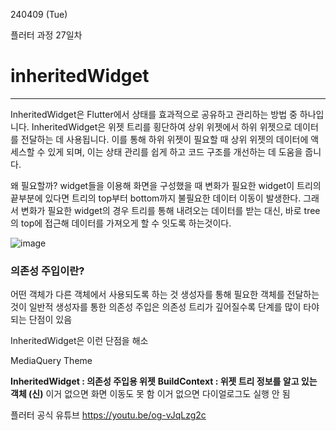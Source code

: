 240409 (Tue)

플러터 과정 27일차

# inheritedWidget
-------------------
InheritedWidget은 Flutter에서 상태를 효과적으로 공유하고 관리하는 방법 중 하나입니다.
InheritedWidget은 위젯 트리를 횡단하여 상위 위젯에서 하위 위젯으로 데이터를 전달하는 데 사용됩니다.
이를 통해 하위 위젯이 필요할 때 상위 위젯의 데이터에 액세스할 수 있게 되며,
이는 상태 관리를 쉽게 하고 코드 구조를 개선하는 데 도움을 줍니다.

왜 필요할까?
widget들을 이용해 화면을 구성했을 때 변화가 필요한 widget이 트리의 끝부분에 있다면 트리의 top부터 bottom까지 불필요한 데이터 이동이 발생한다. 그래서 변화가 필요한 widget의 경우 트리를 통해 내려오는 데이터를 받는 대신, 바로 tree의 top에 접근해 데이터를 가져오게 할 수 잇도록 하는것이다.

![image](https://github.com/BAUu/TIL/assets/44741680/4366fe2e-2a7a-4986-aa6d-6a8001769afb)

### 의존성 주입이란?

어떤 객체가 다른 객체에서 사용되도록 하는 것
생성자를 통해 필요한 객체를 전달하는 것이 일반적
생성자를 통한 의존성 주입은 의존성 트리가 깊어질수록 단계를 많이 타야되는 단점이 있음

InheritedWidget은 이런 단점을 해소

MediaQuery
Theme

**InheritedWidget : 의존성 주입용 위젯**
**BuildContext : 위젯 트리 정보를 알고 있는 객체 (신)**
  이거 없으면 화면 이동도 못 함
  이거 없으면 다이얼로그도 실행 안 됨

플러터 공식 유튜브
https://youtu.be/og-vJqLzg2c
